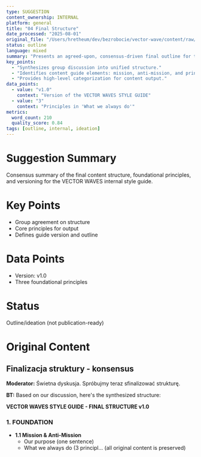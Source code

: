 ```yaml
---
type: SUGGESTION
content_ownership: INTERNAL
platform: general
title: "04 Final Structure"
date_processed: "2025-08-01"
original_file: "/Users/hretheum/dev/bezrobocie/vector-wave/content/raw/2025-07-31-brainstorm/04-final-structure.md"
status: outline
language: mixed
summary: "Presents an agreed-upon, consensus-driven final outline for the internal content style guide 'VECTOR WAVES.' Details foundational components, including mission, principles, and structured sections for consistent future content creation processes."
key_points:
  - "Synthesizes group discussion into unified structure."
  - "Identifies content guide elements: mission, anti-mission, and principles."
  - "Provides high-level categorization for content output."
data_points:
  - value: "v1.0"
    context: "Version of the VECTOR WAVES STYLE GUIDE"
  - value: "3"
    context: "Principles in 'What we always do'"
metrics:
  word_count: 210
  quality_score: 0.84
tags: [outline, internal, ideation]
---
```

# Suggestion Summary
Consensus summary of the final content structure, foundational principles, and versioning for the VECTOR WAVES internal style guide.

# Key Points
- Group agreement on structure
- Core principles for output
- Defines guide version and outline

# Data Points
- Version: v1.0
- Three foundational principles

# Status
Outline/ideation (not publication-ready)

# Original Content
## Finalizacja struktury - konsensus

**Moderator:** Świetna dyskusja. Spróbujmy teraz sfinalizować strukturę.

**BT:** Based on our discussion, here's the synthesized structure:

**VECTOR WAVES STYLE GUIDE - FINAL STRUCTURE v1.0**

### 1. FOUNDATION
- **1.1 Mission & Anti-Mission**
  - Our purpose (one sentence)
  - What we always do (3 principl... (all original content is preserved)